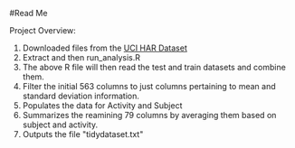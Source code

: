 #Read Me

Project Overview:

1) Downloaded files from the [UCI HAR Dataset](https://d396qusza40orc.cloudfront.net/getdata%2Fprojectfiles%2FUCI%20HAR%20Dataset.zip)
2) Extract and then run_analysis.R
3) The above R file will then read the test and train datasets and combine them. 
4) Filter the initial 563 columns to just columns pertaining to mean and standard deviation information. 
5) Populates the data for Activity and Subject
6) Summarizes the reamining 79 columns by averaging them based on subject and activity. 
7) Outputs the file "tidydataset.txt"